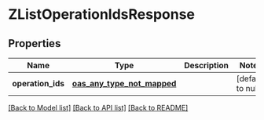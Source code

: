 # ZListOperationIdsResponse
## Properties

| Name | Type | Description | Notes |
|------------ | ------------- | ------------- | -------------|
| **operation\_ids** | [**oas_any_type_not_mapped**](.md) |  | [default to null] |

[[Back to Model list]](../README.md#documentation-for-models) [[Back to API list]](../README.md#documentation-for-api-endpoints) [[Back to README]](../README.md)

